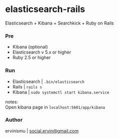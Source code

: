 # elasticsearch-rails
Elasticsearch + Kibana + Searchkick + Ruby on Rails

### Pre
*	Kibana (optional)
* Elasticsearch v 5.x or higher
*	Ruby 2.5 or higher

### Run
*	Elasticsearch | `.bin/elasticsearch`
*	Rails	|	`rails s`
* Kibana	|	`sudo systemctl start kibana.service`

notes: </br>
Open kibana page in `localhost:5601/app/kibana`

### Author
ervinismu | social.ervin@gmail.com
